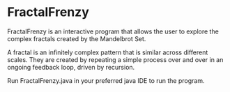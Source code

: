 # FractalFrenzy

FractalFrenzy is an interactive program that allows the user to explore the complex fractals created by the Mandelbrot Set.

A fractal is an infinitely complex pattern that is similar across different scales. They are created by repeating a simple process over and over in an ongoing feedback loop, driven by recursion.

Run FractalFrenzy.java in your preferred java IDE to run the program.
